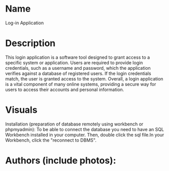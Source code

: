 # Name
 Log-in Application 

# Description
<p>This login application is a software tool designed to grant access to a specific system or application. Users are required to provide login credentials, such as a username and password, which the application verifies against a database of registered users. If the login credentials match, the user is granted access to the system. Overall, a login application is a vital component of many online systems, providing a secure way for users to access their accounts and personal information.</p>

# Visuals 

<p>Installation (preparation of database remotely using workbench or phpmyadmin): To be able to connect the database you need to have an SQL Workbench installed in your computer. Then, double click the sql file.In your Workbench, click the "reconnect to DBMS".</p>

# Authors (include photos):

